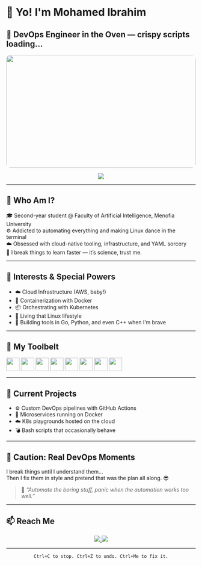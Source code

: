 # 👋 Yo! I'm Mohamed Ibrahim

## 🍞 DevOps Engineer in the Oven — crispy scripts loading...

<p align="center">
  <img src="https://media.giphy.com/media/v1.Y2lkPTc5MGI3NjExcWx3ajhrdm13NzUyeTE5ZzQ1ZWF4b2lqMHY4eXV2eGcycmpyNmJkdiZlcD12MV9naWZzX3NlYXJjaCZjdD1n/S9d8XB557e8phGLBVS/giphy.gif" height="300" width="100%" style="max-width: 800px; border-radius: 10px;" />
</p>





<p align="center">
  <img src="https://readme-typing-svg.demolab.com?font=Fira+Code&weight=500&size=22&pause=1000&color=00ADB5&center=true&vCenter=true&width=480&lines=Building+cloud-native+infrastructure...;Automating+chaos+into+order.;Containers+are+cool.;DevOps+is+a+lifestyle." />
</p>

---

## 💼 Who Am I?

🎓 Second-year student @ Faculty of Artificial Intelligence, Menofia University  
⚙️ Addicted to automating everything and making Linux dance in the terminal  
☁️ Obsessed with cloud-native tooling, infrastructure, and YAML sorcery  
🧪 I break things to learn faster — it’s science, trust me.

---

## 💬 Interests & Special Powers

- ☁️ Cloud Infrastructure (AWS, baby!)
- 🐳 Containerization with Docker
- 📦 Orchestrating with Kubernetes
- 🐧 Living that Linux lifestyle
- 🧠 Building tools in Go, Python, and even C++ when I’m brave

---

## 🧰 My Toolbelt

<p align="left">
  <img src="https://cdn.jsdelivr.net/gh/devicons/devicon/icons/linux/linux-original.svg" height="35" />
  <img src="https://cdn.jsdelivr.net/gh/devicons/devicon/icons/cplusplus/cplusplus-original.svg" height="35" />
  <img src="https://cdn.jsdelivr.net/gh/devicons/devicon/icons/python/python-original.svg" height="35" />
  <img src="https://cdn.jsdelivr.net/gh/devicons/devicon/icons/go/go-original.svg" height="35" />
  <img src="https://cdn.jsdelivr.net/gh/devicons/devicon/icons/docker/docker-original.svg" height="35" />
  <img src="https://cdn.jsdelivr.net/gh/devicons/devicon/icons/kubernetes/kubernetes-plain.svg" height="35" />
  <img src="https://cdn.jsdelivr.net/gh/devicons/devicon/icons/git/git-original.svg" height="35" />
  <img src="https://cdn.jsdelivr.net/gh/devicons/devicon/icons/amazonwebservices/amazonwebservices-original-wordmark.svg" height="35" />
</p>

---

## 🧪 Current Projects

- ⚙️ Custom DevOps pipelines with GitHub Actions  
- 🐳 Microservices running on Docker  
- ☁️ K8s playgrounds hosted on the cloud  
- 💣 Bash scripts that occasionally behave

---

## 🛑 Caution: Real DevOps Moments

I break things until I understand them…  
Then I fix them in style and pretend that was the plan all along. 😎  

> 🧩 *“Automate the boring stuff, panic when the automation works too well.”*

---

## 📫 Reach Me

<p align="center">
  <a href="mailto:midonnn0099@gmail.com">
    <img src="https://img.shields.io/badge/Email-midonnn0099@gmail.com-red?style=for-the-badge&logo=gmail&logoColor=white" />
  </a>
  <a href="https://www.linkedin.com/in/mohamed-ibrahim-b2663a331" target="_blank">
    <img src="https://img.shields.io/badge/LinkedIn-Connect-blue?style=for-the-badge&logo=linkedin" />
  </a>
</p>

---

<p align="center"><code>Ctrl+C to stop. Ctrl+Z to undo. Ctrl+Me to fix it.</code></p>

